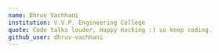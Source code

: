 ```yaml
---
name: Dhruv Vachhani
institution: V.V.P. Engineering College
quote: Code talks louder, Happy Hacking :) so keep coding.
github_user: dhruv-vachhani
---
```

